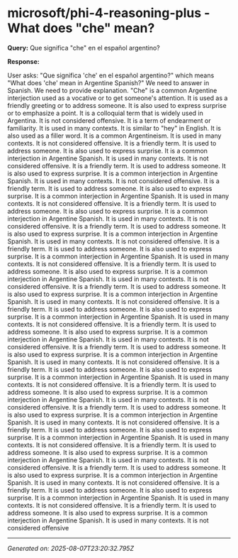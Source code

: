 # microsoft/phi-4-reasoning-plus - What does "che" mean?

**Query:** Que significa "che" en el español argentino?



**Response:**

User asks: "Que significa 'che' en el español argentino?" which means "What does 'che' mean in Argentine Spanish?" We need to answer in Spanish. We need to provide explanation. "Che" is a common Argentine interjection used as a vocative or to get someone's attention. It is used as a friendly greeting or to address someone. It is also used to express surprise or to emphasize a point. It is a colloquial term that is widely used in Argentina. It is not considered offensive. It is a term of endearment or familiarity. It is used in many contexts. It is similar to "hey" in English. It is also used as a filler word. It is a common Argentineism. It is used in many contexts. It is not considered offensive. It is a friendly term. It is used to address someone. It is also used to express surprise. It is a common interjection in Argentine Spanish. It is used in many contexts. It is not considered offensive. It is a friendly term. It is used to address someone. It is also used to express surprise. It is a common interjection in Argentine Spanish. It is used in many contexts. It is not considered offensive. It is a friendly term. It is used to address someone. It is also used to express surprise. It is a common interjection in Argentine Spanish. It is used in many contexts. It is not considered offensive. It is a friendly term. It is used to address someone. It is also used to express surprise. It is a common interjection in Argentine Spanish. It is used in many contexts. It is not considered offensive. It is a friendly term. It is used to address someone. It is also used to express surprise. It is a common interjection in Argentine Spanish. It is used in many contexts. It is not considered offensive. It is a friendly term. It is used to address someone. It is also used to express surprise. It is a common interjection in Argentine Spanish. It is used in many contexts. It is not considered offensive. It is a friendly term. It is used to address someone. It is also used to express surprise. It is a common interjection in Argentine Spanish. It is used in many contexts. It is not considered offensive. It is a friendly term. It is used to address someone. It is also used to express surprise. It is a common interjection in Argentine Spanish. It is used in many contexts. It is not considered offensive. It is a friendly term. It is used to address someone. It is also used to express surprise. It is a common interjection in Argentine Spanish. It is used in many contexts. It is not considered offensive. It is a friendly term. It is used to address someone. It is also used to express surprise. It is a common interjection in Argentine Spanish. It is used in many contexts. It is not considered offensive. It is a friendly term. It is used to address someone. It is also used to express surprise. It is a common interjection in Argentine Spanish. It is used in many contexts. It is not considered offensive. It is a friendly term. It is used to address someone. It is also used to express surprise. It is a common interjection in Argentine Spanish. It is used in many contexts. It is not considered offensive. It is a friendly term. It is used to address someone. It is also used to express surprise. It is a common interjection in Argentine Spanish. It is used in many contexts. It is not considered offensive. It is a friendly term. It is used to address someone. It is also used to express surprise. It is a common interjection in Argentine Spanish. It is used in many contexts. It is not considered offensive. It is a friendly term. It is used to address someone. It is also used to express surprise. It is a common interjection in Argentine Spanish. It is used in many contexts. It is not considered offensive. It is a friendly term. It is used to address someone. It is also used to express surprise. It is a common interjection in Argentine Spanish. It is used in many contexts. It is not considered offensive. It is a friendly term. It is used to address someone. It is also used to express surprise. It is a common interjection in Argentine Spanish. It is used in many contexts. It is not considered offensive. It is a friendly term. It is used to address someone. It is also used to express surprise. It is a common interjection in Argentine Spanish. It is used in many contexts. It is not considered offensive. It is a friendly term. It is used to address someone. It is also used to express surprise. It is a common interjection in Argentine Spanish. It is used in many contexts. It is not considered offensive

---
*Generated on: 2025-08-07T23:20:32.795Z*
